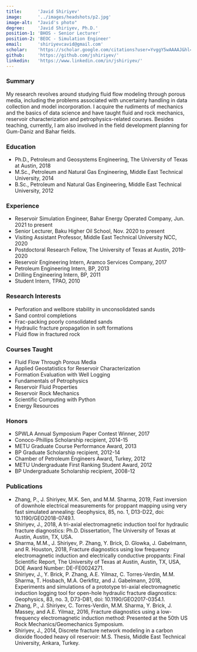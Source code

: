 ```yaml
---
title:		'Javid Shiriyev'
image:		'../images/headshots/p2.jpg'
image-alt:	"Javid's photo"
degree:		'Javid Shiriyev, Ph.D.'
position-1:	'BHOS - Senior Lecturer'
position-2:	'BEOC - Simulation Engineer'
email:		'shiriyevcavid@gmail.com'
scholar:	'https://scholar.google.com/citations?user=YvggY5wAAAAJ&hl=en'
github:		'https://github.com/jshiriyev/'
linkedin:	'https://www.linkedin.com/in/jshiriyev/'
---
```


### Summary

My research revolves around studying fluid flow modeling through porous media, including the problems associated with uncertainty handling in data collection and model incorporation. I acquire the rudiments of mechanics and the basics of data science and have taught fluid and rock mechanics, reservoir characterization and petrophysics-related courses. Besides teaching, currently, I am also involved in the field development planning for Gum-Daniz and Bahar fields.

### Education

- Ph.D., Petroleum and Geosystems Engineering, The University of Texas at Austin, 2018
- M.Sc., Petroleum and Natural Gas Engineering, Middle East Technical University, 2014
- B.Sc., Petroleum and Natural Gas Engineering, Middle East Technical University, 2012

### Experience

- Reservoir Simulation Engineer, Bahar Energy Operated Company, Jun. 2021 to present
- Senior Lecturer, Baku Higher Oil School, Nov. 2020 to present
- Visiting Assistant Professor, Middle East Technical University NCC, 2020
- Postdoctoral Research Fellow, The University of Texas at Austin, 2019-2020
- Reservoir Engineering Intern, Aramco Services Company, 2017
- Petroleum Engineering Intern, BP, 2013
- Drilling Engineering Intern, BP, 2011
- Student Intern, TPAO, 2010

### Research Interests

- Perforation and wellbore stability in unconsolidated sands
- Sand control completions
- Frac-packing poorly consolidated sands 
- Hydraulic fracture propagation in soft formations
- Fluid flow in fractured rock

### Courses Taught

- Fluid Flow Through Porous Media
- Applied Geostatistics for Reservoir Characterization
- Formation Evaluation with Well Logging
- Fundamentals of Petrophysics
- Reservoir Fluid Properties
- Reservoir Rock Mechanics
- Scientific Computing with Python
- Energy Resources

### Honors

- SPWLA Annual Symposium Paper Contest Winner, 2017
- Conoco-Phillips Scholarship recipient, 2014-15
- METU Graduate Course Performance Award, 2013
- BP Graduate Scholarship recipient, 2012-14
- Chamber of Petroleum Engineers Award, Turkey, 2012
- METU Undergraduate First Ranking Student Award, 2012
- BP Undergraduate Scholarship recipient, 2008-12

### Publications

- Zhang, P., J. Shiriyev, M.K. Sen, and M.M. Sharma, 2019, Fast inversion of downhole electrical measurements for proppant mapping using very fast simulated annealing: Geophysics, 85, no. 1, D13-D22, doi: 10.1190/GEO2018-0749.1.
- Shiriyev, J., 2018, A tri-axial electromagnetic induction tool for hydraulic fracture diagnostics: Ph.D. Dissertation, The University of Texas at Austin, Austin, TX, USA.
- Sharma, M.M., J. Shiriyev, P. Zhang, Y. Brick, D. Glowka, J. Gabelmann, and R. Houston, 2018, Fracture diagnostics using low frequency electromagnetic induction and electrically conductive proppants: Final Scientific Report, The University of Texas at Austin, Austin, TX, USA, DOE Award Number: DE-FE0024271.
- Shiriyev, J., Y. Brick, P. Zhang, A.E. Yilmaz, C. Torres-Verdin, M.M. Sharma, T. Hosbach, M.A. Oerkfitz, and J. Gabelmann, 2018, Experiments and simulations of a prototype tri-axial electromagnetic induction logging tool for open-hole hydraulic fracture diagnostics: Geophysics, 83, no. 3, D73-D81, doi: 10.1190/GEO2017-0354.1.
- Zhang, P., J. Shiriyev, C. Torres-Verdin, M.M. Sharma, Y. Brick, J. Massey, and A.E. Yilmaz, 2016, Fracture diagnostics using a low-frequency electromagnetic induction method: Presented at the 50th US Rock Mechanics/Geomechanics Symposium. 
- Shiriyev, J., 2014, Discrete fracture network modeling in a carbon dioxide flooded heavy oil reservoir: M.S. Thesis, Middle East Technical University, Ankara, Turkey.
